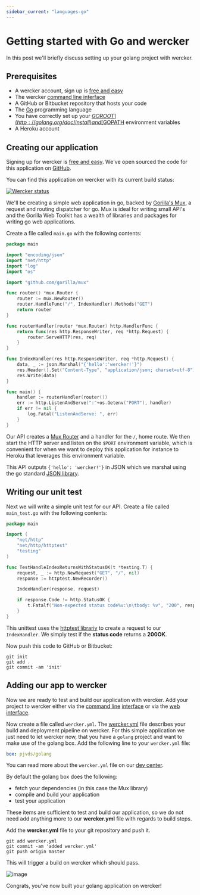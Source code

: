 ```yaml
---
sidebar_current: "languages-go"
---
```


# Getting started with Go and wercker
In this post we'll briefly discuss setting up your golang project with wercker.

## Prerequisites
* A wercker account, sign up is [free and easy](https://app.wercker.com/users/new/)
* The wercker [command line interface](/articles/cli/)
* A GitHub or Bitbucket repository that hosts your code
* The [Go](http://golang.org/) programming language
* You have correctly set up your [$GOROOT](http://golang.org/doc/install) and [$GOPATH](http://golang.org/doc/code.html#tmp_2) environment variables
* A Heroku account

## Creating our application

Signing up for wercker is [free and easy](https://app.wercker.com/users/new/). We've open sourced the code for this application on [GitHub](https://github.com/mies/go-http-sample).

You can find this application on wercker with its current build status:

[![Wercker status](https://app.wercker.com/status/91c291356b4383d2f7fe3df71fe99314/m)](https://app.wercker.com/project/bykey/91c291356b4383d2f7fe3df71fe99314)

We'll be creating a simple web application in go, backed by [Gorilla's Mux](http://www.gorillatoolkit.org/pkg/mux), a request and routing dispatcher for go.
Mux is ideal for writing small API's and the Gorilla Web Toolkit has a wealth of libraries and packages for writing go web applications.

Create a file called `main.go` with the following contents:

``` go
package main

import "encoding/json"
import "net/http"
import "log"
import "os"

import "github.com/gorilla/mux"

func router() *mux.Router {
    router := mux.NewRouter()
    router.HandleFunc("/", IndexHandler).Methods("GET")
    return router
}

func routerHandler(router *mux.Router) http.HandlerFunc {
    return func(res http.ResponseWriter, req *http.Request) {
        router.ServeHTTP(res, req)
    }
}

func IndexHandler(res http.ResponseWriter, req *http.Request) {
    data, _ := json.Marshal("{'hello':'wercker!'}")
    res.Header().Set("Content-Type", "application/json; charset=utf-8")
    res.Write(data)
}

func main() {
    handler := routerHandler(router())
    err := http.ListenAndServe(":"+os.Getenv("PORT"), handler)
    if err != nil {
        log.Fatal("ListenAndServe: ", err)
    }
}

```

Our API creates a [Mux Router](http://www.gorillatoolkit.org/pkg/mux#Router) and a handler for the `/`, home route. We then start the HTTP server and listen on the `$PORT` environment variable, which is convenient for when we want to deploy this application for instance to Heroku that leverages this environment variable.

This API outputs `{'hello': 'wercker!'}` in JSON which we marshal using the go standard [JSON library](http://golang.org/pkg/encoding/json/).

## Writing our unit test

Next we will write a simple unit test for our API. Create a file called `main_test.go` with the following contents:

``` go
package main

import (
    "net/http"
    "net/http/httptest"
    "testing"
)

func TestHandleIndexReturnsWithStatusOK(t *testing.T) {
    request, _ := http.NewRequest("GET", "/", nil)
    response := httptest.NewRecorder()

    IndexHandler(response, request)

    if response.Code != http.StatusOK {
        t.Fatalf("Non-expected status code%v:\n\tbody: %v", "200", response.Code)
    }
}
```

This unittest uses the [httptest librariy](http://golang.org/pkg/net/http/httptest/) to create a request to our `IndexHandler`. We simply test if the **status code** returns a **200OK**.

Now push this code to GitHub or Bitbucket:

```no-highlight
git init
git add .
git commit -am 'init'
```

## Adding our app to wercker

Now we are ready to test and build our application with wercker. Add your project to wercker either via the [command line](http://devcenter.wercker.com/articles/gettingstarted/cli.html) [interface](http://devcenter.wercker.com/articles/cli/) or via the [web interface](http://devcenter.wercker.com/articles/gettingstarted/web.html).

Now create a file called `wercker.yml`. The [wercker.yml](http://devcenter.wercker.com/articles/werckeryml/) file describes your build and deployment pipeline on wercker. For this simple application we just need to let wercker now, that you have a `golang` project and want to make use of the golang box. Add the following line to your `wercker.yml` file:

``` yaml
box: pjvds/golang
```

You can read more about the `wercker.yml` file on our [dev center](http://devcenter.wercker.com/articles/werckeryml/).

By default the golang box does the following:

* fetch your dependencies (in this case the Mux library)
* compile and build your application
* test your application

These items are sufficient to test and build our application, so we do not need add anything more to our **wercker.yml** file with regards to build steps.

Add the **wercker.yml** file to your git repository and push it.

```no-highlight
git add wercker.yml
git commit -am 'added wercker.yml'
git push origin master
```

This will trigger a build on wercker which should pass.

![image](http://f.cl.ly/items/0j0L0Q0n143Q0q3n430R/Screen%20Shot%202013-07-10%20at%202.34.35%20PM.png)

Congrats, you've now built your golang application on wercker!
